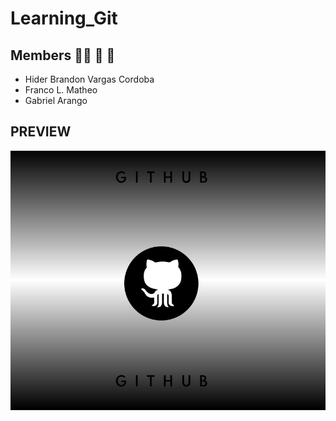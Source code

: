# Learning_Git
## Members 🧑‍🦱 🤺 🤾
* Hider Brandon Vargas Cordoba
* Franco L. Matheo
* Gabriel Arango

## PREVIEW
![preview](imgs/preview.jpeg)

